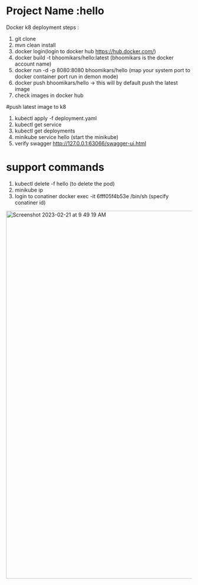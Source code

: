 # Project Name :hello
Docker k8 deployment steps :

1. git clone 
2. mvn clean install
3. docker login(login to docker hub https://hub.docker.com/)
4. docker build -t bhoomikars/hello:latest  (bhoomikars is the docker account name)
5. docker run -d -p 8080:8080 bhoomikars/hello (map your system port to docker container port run in demon mode)
6. docker push bhoomikars/hello -> this will by default push the latest image
7. check images in docker hub

#push latest image to k8

1. kubectl apply -f deployment.yaml
2. kubectl get service
3. kubectl get deployments
4. minikube service hello (start the minikube)
5. verify swagger http://127.0.0.1:63066/swagger-ui.html

# support commands 
1. kubectl delete -f hello (to delete the pod)
2. minikube ip
3. login to conatiner docker exec -it 6fff05f4b53e /bin/sh (specify conatiner id)
<img width="995" alt="Screenshot 2023-02-21 at 9 49 19 AM" src="https://user-images.githubusercontent.com/57263117/220246782-3a684dd4-9b01-4cc1-b929-857e2e8b3dbf.png">
